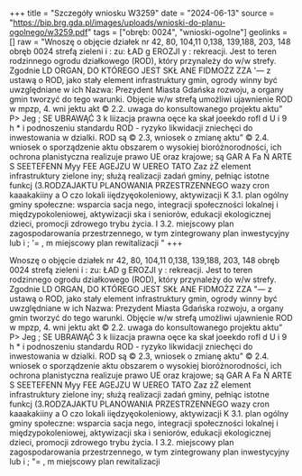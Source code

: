 +++
title = "Szczegóły wniosku W3259"
date = "2024-06-13"
source = "https://bip.brg.gda.pl/images/uploads/wnioski-do-planu-ogolnego/w3259.pdf"
tags = ["obręb: 0024", "wnioski-ogolne"]
geolinks = []
raw = "Wnoszę o objęcie działek nr 42, 80, 104,11 0,138, 139,188, 203, 148 obręb 0024 strefą zieleni i : zu: ŁAD g EROZJI y : rekreacji. Jest to teren rodzinnego ogrodu działkowego (ROD), który przynależy do w/w strefy. Zgodnie LD ORGAN, DO KTÓREGO JEST SKŁ ANE FIDMOŻZ ZZA '— z ustawą o ROD, jako stały element infrastruktury gmin, ogrody winny być uwzględniane w ich Nazwa: Prezydent Miasta Gdańska rozwoju, a organy gmin tworzyć do tego warunki. Objęcie w/w strefą umożliwi ujawnienie ROD w mpzp, 4. wni jektu akt © 2.2. uwaga do konsultowanego projektu aktu” P> Jeg ; SE UBRAWĄĆ 3 k liizacja prawna oęce ka skał joeekdo rofl d U i 9 h * i podnoszeniu standardu ROD - ryzyko likwidacji zniechęci do inwestowania w dzialki. ROD są © 2.3, wniosek o zmianę aktu” © 2.4. wniosek o sporządzenie aktu obszarem o wysokiej bioróżnorodności, ich ochrona planistyczna realizuje prawo UE oraz krajowe; są GAR A Fa Ń ARTE S SEETEFENN Myy FEE AGEJZU W UEREO TATO Zaz żŻ element infrastruktury zielone iny; służą realizacji zadań gminy, pełniąc istotne funkcj (3.RODZAJAKTU PLANOWANIA PRZESTRZENNEGO wazy cron kaaakakiiny a O czo Iokali  iiędzyęokoleniowy, aktywizacji K 3.1. plan ogólny gminy społeczne: wsparcia sacja nego, integracji społeczności lokalnej i międzypokoleniowej, aktywizacji ska i  seniorów, edukacji ekologicznej dzieci, promocji zdrowego trybu życia. I 3.2. miejscowy plan zagospodarowania przestrzennego, w tym zintegrowany plan inwestycyjny lub i ; '= , m miejscowy plan rewitalizacji "
+++

Wnoszę o objęcie działek nr 42, 80, 104,11 0,138, 139,188, 203, 148 obręb 0024 strefą zieleni i
: zu: ŁAD g EROZJI y : rekreacji. Jest to teren rodzinnego ogrodu działkowego (ROD), który przynależy do w/w strefy. Zgodnie
LD ORGAN, DO KTÓREGO JEST SKŁ ANE FIDMOŻZ ZZA "— z ustawą o ROD, jako stały element infrastruktury gmin, ogrody winny być uwzględniane w ich
Nazwa: Prezydent Miasta Gdańska rozwoju, a organy gmin tworzyć do tego warunki. Objęcie w/w strefą umożliwi ujawnienie ROD w mpzp,
4. wni jektu akt © 2.2. uwaga do konsultowanego projektu aktu” P> Jeg ; SE UBRAWĄĆ 3 k liizacja prawna oęce ka
skał joeekdo rofl d U i 9 h * i podnoszeniu standardu ROD - ryzyko likwidacji zniechęci do inwestowania w dzialki. ROD są
© 2.3, wniosek o zmianę aktu” © 2.4. wniosek o sporządzenie aktu obszarem o wysokiej bioróżnorodności, ich ochrona planistyczna realizuje prawo UE oraz krajowe; są
GAR A Fa Ń ARTE S SEETEFENN Myy FEE AGEJZU W UEREO TATO Zaz żŻ element infrastruktury zielone iny; służą realizacji zadań gminy, pełniąc istotne funkcj
(3.RODZAJAKTU PLANOWANIA PRZESTRZENNEGO wazy cron kaaakakiiny a O czo Iokali  iiędzyęokoleniowy, aktywizacji
K 3.1. plan ogólny gminy społeczne: wsparcia sacja nego, integracji społeczności lokalnej i międzypokoleniowej, aktywizacji
ska i  seniorów, edukacji ekologicznej dzieci, promocji zdrowego trybu życia.
I 3.2. miejscowy plan zagospodarowania przestrzennego, w tym zintegrowany plan inwestycyjny lub i ; "= , m
miejscowy plan rewitalizacji 


